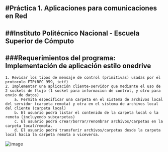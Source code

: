 #Práctica 1. Aplicaciones para comunicaciones en Red
--
##Instituto Politécnico Nacional - Escuela Superior de Cómputo
--
###Requerimientos del programa:
Implementación de aplicación estilo onedrive
--
	1. Revisar los tipos de mensaje de control (primitivas) usadas por el protocolo FTP(RFC 959, ietf)  
	2. Implementar una aplicación cliente-servidor que mediante el uso de 2 sockets de flujo (1 socket para informacion de control, y otro para envio de datos)  
		a. Permita especificar una carpeta en el sistema de archivos local del servidor (carpeta remota) y otra en el sistema de archivos local del cliente (carpeta local)  
		b. El usuario podrá listar el contenido de la carpeta local o la remota (incluyendo subcarpetas)  
		c. El usuario podrá crear/borrar/renombrar archivos/carpetas en la carpeta local/remota.  
		d. El usuario podrá transferir archivos/carpetas desde la carpeta local hacia la carpeta remota o viceversa.



 
 ![image](https://github.com/user-attachments/assets/966f1217-a3c1-4615-9e1e-6782d623e9ea)
